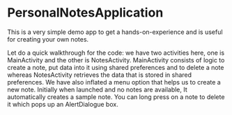 # PersonalNotesApplication
This is a very simple demo app to get a hands-on-experience and is useful for creating your own notes.

Let do a quick walkthrough for the code: we have two activities here, one is MainActivity and the other is NotesActivity. MainActivity consists of logic to create a note, put data into it using shared preferences and to delete a note whereas NotesActivity retrieves the data that is stored in shared preferences. We have also inflated a menu option that helps us to create a new note. Initially when launched and no notes are available, It automatically creates a sample note. You can long press on a note to delete it which pops up an AlertDialogue box.
